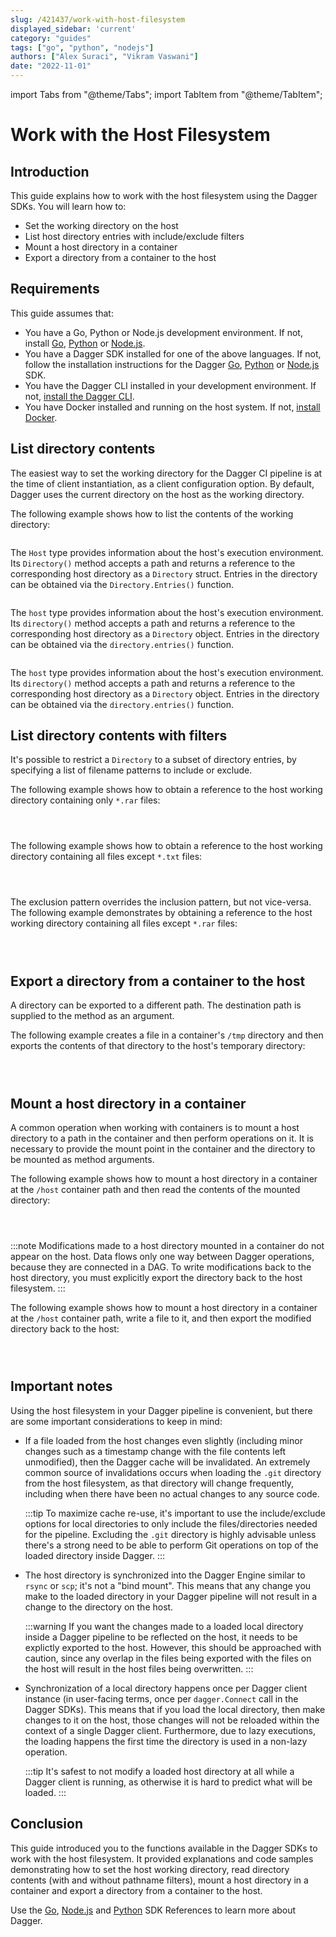 ```yaml
---
slug: /421437/work-with-host-filesystem
displayed_sidebar: 'current'
category: "guides"
tags: ["go", "python", "nodejs"]
authors: ["Alex Suraci", "Vikram Vaswani"]
date: "2022-11-01"
---
```


import Tabs from "@theme/Tabs";
import TabItem from "@theme/TabItem";

# Work with the Host Filesystem

## Introduction

This guide explains how to work with the host filesystem using the Dagger SDKs. You will learn how to:

- Set the working directory on the host
- List host directory entries with include/exclude filters
- Mount a host directory in a container
- Export a directory from a container to the host

## Requirements

This guide assumes that:

- You have a Go, Python or Node.js development environment. If not, install [Go](https://go.dev/doc/install), [Python](https://www.python.org/downloads/) or [Node.js](https://nodejs.org/en/download/).
- You have a Dagger SDK installed for one of the above languages. If not, follow the installation instructions for the Dagger [Go](../sdk/go/371491-install.md), [Python](../sdk/python/866944-install.md) or [Node.js](../sdk/nodejs/835948-install.md) SDK.
- You have the Dagger CLI installed in your development environment. If not, [install the Dagger CLI](../cli/465058-install.md).
- You have Docker installed and running on the host system. If not, [install Docker](https://docs.docker.com/engine/install/).

## List directory contents

The easiest way to set the working directory for the Dagger CI pipeline is at the time of client instantiation, as a client configuration option. By default, Dagger uses the current directory on the host as the working directory.

The following example shows how to list the contents of the working directory:

<Tabs groupId="language">
<TabItem value="Go">

```go file=./snippets/work-with-host-filesystem/list-dir/main.go
```

The `Host` type provides information about the host's execution environment. Its `Directory()` method accepts a path and returns a reference to the corresponding host directory as a `Directory` struct. Entries in the directory can be obtained via the `Directory.Entries()` function.

</TabItem>
<TabItem value="Node.js">

```typescript file=./snippets/work-with-host-filesystem/list-dir/index.mts
```

The `host` type provides information about the host's execution environment. Its `directory()` method accepts a path and returns a reference to the corresponding host directory as a `Directory` object. Entries in the directory can be obtained via the `directory.entries()` function.

</TabItem>
<TabItem value="Python">

```python file=./snippets/work-with-host-filesystem/list-dir/main.py
```

The `host` type provides information about the host's execution environment. Its `directory()` method accepts a path and returns a reference to the corresponding host directory as a `Directory` object. Entries in the directory can be obtained via the `directory.entries()` function.

</TabItem>
</Tabs>

## List directory contents with filters

It's possible to restrict a `Directory` to a subset of directory entries, by specifying a list of filename patterns to include or exclude.

The following example shows how to obtain a reference to the host working directory containing only `*.rar` files:

<Tabs groupId="language">
<TabItem value="Go">

```go file=./snippets/work-with-host-filesystem/list-dir-include/main.go
```

</TabItem>
<TabItem value="Node.js">

```typescript file=./snippets/work-with-host-filesystem/list-dir-include/index.mts
```

</TabItem>
<TabItem value="Python">

```python file=./snippets/work-with-host-filesystem/list-dir-include/main.py
```

</TabItem>
</Tabs>

The following example shows how to obtain a reference to the host working directory containing all files except `*.txt` files:

<Tabs groupId="language">
<TabItem value="Go">

```go file=./snippets/work-with-host-filesystem/list-dir-exclude/main.go
```

</TabItem>
<TabItem value="Node.js">

```typescript file=./snippets/work-with-host-filesystem/list-dir-exclude/index.mts
```

</TabItem>
<TabItem value="Python">

```python file=./snippets/work-with-host-filesystem/list-dir-exclude/main.py
```

</TabItem>
</Tabs>

The exclusion pattern overrides the inclusion pattern, but not vice-versa. The following example demonstrates by obtaining a reference to the host working directory containing all files except `*.rar` files:

<Tabs groupId="language">
<TabItem value="Go">

```go file=./snippets/work-with-host-filesystem/list-dir-exclude-include/main.go
```

</TabItem>
<TabItem value="Node.js">

```typescript file=./snippets/work-with-host-filesystem/list-dir-exclude-include/index.mts
```

</TabItem>
<TabItem value="Python">

```python file=./snippets/work-with-host-filesystem/list-dir-exclude-include/main.py
```

</TabItem>
</Tabs>

## Export a directory from a container to the host

A directory can be exported to a different path. The destination path is supplied to the method as an argument.

The following example creates a file in a container's `/tmp` directory and then exports the contents of that directory to the host's temporary directory:

<Tabs groupId="language">
<TabItem value="Go">

```go file=./snippets/work-with-host-filesystem/export-dir/main.go
```

</TabItem>
<TabItem value="Node.js">

```typescript file=./snippets/work-with-host-filesystem/export-dir/index.mts
```

</TabItem>
<TabItem value="Python">

```python file=./snippets/work-with-host-filesystem/export-dir/main.py
```

</TabItem>
</Tabs>

## Mount a host directory in a container

A common operation when working with containers is to mount a host directory to a path in the container and then perform operations on it. It is necessary to provide the mount point in the container and the directory to be mounted as method arguments.

The following example shows how to mount a host directory in a container at the `/host` container path and then read the contents of the mounted directory:

<Tabs groupId="language">
<TabItem value="Go">

```go file=./snippets/work-with-host-filesystem/mount-dir/main.go
```

</TabItem>
<TabItem value="Node.js">

```typescript file=./snippets/work-with-host-filesystem/mount-dir/index.mts
```

</TabItem>
<TabItem value="Python">

```python file=./snippets/work-with-host-filesystem/mount-dir/main.py
```

</TabItem>
</Tabs>

:::note
Modifications made to a host directory mounted in a container do not appear on the host. Data flows only one way between Dagger operations, because they are connected in a DAG. To write modifications back to the host directory, you must explicitly export the directory back to the host filesystem.
:::

The following example shows how to mount a host directory in a container at the `/host` container path, write a file to it, and then export the modified directory back to the host:

<Tabs groupId="language">
<TabItem value="Go">

```go file=./snippets/work-with-host-filesystem/mount-dir-export/main.go
```

</TabItem>
<TabItem value="Node.js">

```typescript file=./snippets/work-with-host-filesystem/mount-dir-export/index.mts
```

</TabItem>
<TabItem value="Python">

```python file=./snippets/work-with-host-filesystem/mount-dir-export/main.py
```

</TabItem>
</Tabs>

## Important notes

Using the host filesystem in your Dagger pipeline is convenient, but there are some important considerations to keep in mind:

- If a file loaded from the host changes even slightly (including minor changes such as a timestamp change with the file contents left unmodified), then the Dagger cache will be invalidated. An extremely common source of invalidations occurs when loading the `.git` directory from the host filesystem, as that directory will change frequently, including when there have been no actual changes to any source code.

  :::tip
  To maximize cache re-use, it's important to use the include/exclude options for local directories to only include the files/directories needed for the pipeline. Excluding the `.git` directory is highly advisable unless there's a strong need to be able to perform Git operations on top of the loaded directory inside Dagger.
  :::

- The host directory is synchronized into the Dagger Engine similar to `rsync` or `scp`; it's not a "bind mount". This means that any change you make to the loaded directory in your Dagger pipeline will not result in a change to the directory on the host.

  :::warning
  If you want the changes made to a loaded local directory inside a Dagger pipeline to be reflected on the host, it needs to be explictly exported to the host. However, this should be approached with caution, since any overlap in the files being exported with the files on the host will result in the host files being overwritten.
  :::

- Synchronization of a local directory happens once per Dagger client instance (in user-facing terms, once per `dagger.Connect` call in the Dagger SDKs). This means that if you load the local directory, then make changes to it on the host, those changes will not be reloaded within the context of a single Dagger client. Furthermore, due to lazy executions, the loading happens the first time the directory is used in a non-lazy operation.

  :::tip
  It's safest to not modify a loaded host directory at all while a Dagger client is running, as otherwise it is hard to predict what will be loaded.
  :::

## Conclusion

This guide introduced you to the functions available in the Dagger SDKs to work with the host filesystem. It provided explanations and code samples demonstrating how to set the host working directory, read directory contents (with and without pathname filters), mount a host directory in a container and export a directory from a container to the host.

Use the [Go](https://pkg.go.dev/dagger.io/dagger), [Node.js](../sdk/nodejs/reference/modules.md) and [Python](https://dagger-io.readthedocs.org/) SDK References to learn more about Dagger.

